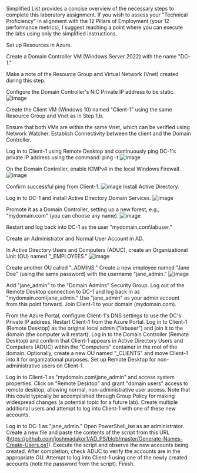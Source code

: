 Simplified List provides a concise overview of the necessary steps to complete this laboratory assignment. If you wish to assess your "Technical Proficiency" in alignment with the 12 Pillars of Employment (your 12 performance metrics), I suggest reaching a point where you can execute the labs using only the simplified instructions.

Set up Resources in Azure.

Create a Domain Controller VM (Windows Server 2022) with the name "DC-1."

Make a note of the Resource Group and Virtual Network (Vnet) created during this step.

Configure the Domain Controller's NIC Private IP address to be static.
![image](https://github.com/crisflory/configure-ad/assets/147748310/6d67a004-c6f9-4aad-a214-0b4122b74c68)


Create the Client VM (Windows 10) named "Client-1" using the same Resource Group and Vnet as in Step 1.b.

Ensure that both VMs are within the same Vnet, which can be verified using Network Watcher.
Establish Connectivity between the client and the Domain Controller.

Log in to Client-1 using Remote Desktop and continuously ping DC-1's private IP address using the command: ping -t <ip address>
![image](https://github.com/crisflory/configure-ad/assets/147748310/4dd25fe7-9e0d-4adf-bd42-3029348b6063)

On the Domain Controller, enable ICMPv4 in the local Windows Firewall.
![image](https://github.com/crisflory/configure-ad/assets/147748310/bb73e342-1c47-4167-a027-eedb479da4a4)


Confirm successful ping from Client-1.
![image](https://github.com/crisflory/configure-ad/assets/147748310/acb20431-cf02-4685-9f13-f757d892771e)
Install Active Directory.

Log in to DC-1 and install Active Directory Domain Services.
![image](https://github.com/crisflory/configure-ad/assets/147748310/16734e42-9002-465b-8ece-63ede765990a)

Promote it as a Domain Controller, setting up a new forest, e.g., "mydomain.com" (you can choose any name).
![image](https://github.com/crisflory/configure-ad/assets/147748310/32c2d588-5a73-4cdf-9fd7-df4d6423fb66)

Restart and log back into DC-1 as the user "mydomain.com\labuser."


Create an Administrator and Normal User Account in AD.

In Active Directory Users and Computers (ADUC), create an Organizational Unit (OU) named "_EMPLOYEES."
![image](https://github.com/crisflory/configure-ad/assets/147748310/d366d46f-ebae-463b-9861-5805f688d0ae)

Create another OU called "_ADMINS."
Create a new employee named "Jane Doe" (using the same password) with the username "jane_admin."
![image](https://github.com/crisflory/configure-ad/assets/147748310/ad4679b5-cd20-4609-81b4-eee32f1a52ef)


Add "jane_admin" to the "Domain Admins" Security Group.
Log out of the Remote Desktop connection to DC-1 and log back in as "mydomain.com\jane_admin."
Use "jane_admin" as your admin account from this point forward.
Join Client-1 to your domain (mydomain.com).

From the Azure Portal, configure Client-1's DNS settings to use the DC's Private IP address.
Restart Client-1 from the Azure Portal.
Log in to Client-1 (Remote Desktop) as the original local admin ("labuser") and join it to the domain (the computer will restart).
Log in to the Domain Controller (Remote Desktop) and confirm that Client-1 appears in Active Directory Users and Computers (ADUC) within the "Computers" container in the root of the domain.
Optionally, create a new OU named "_CLIENTS" and move Client-1 into it for organizational purposes.
Set up Remote Desktop for non-administrative users on Client-1.

Log in to Client-1 as "mydomain.com\jane_admin" and access system properties.
Click on "Remote Desktop" and grant "domain users" access to remote desktop, allowing normal, non-administrative user access.
Note that this could typically be accomplished through Group Policy for making widespread changes (a potential topic for a future lab).
Create multiple additional users and attempt to log into Client-1 with one of these new accounts.

Log in to DC-1 as "jane_admin."
Open PowerShell_ise as an administrator.
Create a new file and paste the contents of the script from this URL (https://github.com/joshmadakor1/AD_PS/blob/master/Generate-Names-Create-Users.ps1).
Execute the script and observe the new accounts being created.
After completion, check ADUC to verify the accounts are in the appropriate OU.
Attempt to log into Client-1 using one of the newly created accounts (note the password from the script).
Finish.
